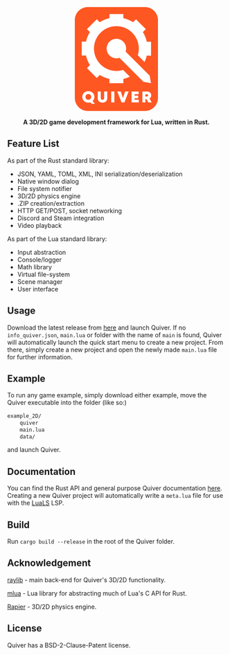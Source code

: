 <div align="center">

<img src="src/asset/card.png" width="192" height="240">

**A 3D/2D game development framework for Lua, written in Rust.**

</div>

## Feature List

As part of the Rust standard library:
* JSON, YAML, TOML, XML, INI serialization/deserialization
* Native window dialog
* File system notifier
* 3D/2D physics engine
* .ZIP creation/extraction
* HTTP GET/POST, socket networking
* Discord and Steam integration
* Video playback

As part of the Lua standard library:

* Input abstraction
* Console/logger
* Math library
* Virtual file-system
* Scene manager
* User interface

## Usage
Download the latest release from [here](https://github.com/sockentrocken/quiver/releases) and launch Quiver. If no `info_quiver.json`, `main.lua` or folder with the name of `main` is found, Quiver will automatically launch the quick start menu to create a new project. From there, simply create a new project and open the newly made `main.lua` file for further information.

## Example

To run any game example, simply download either example, move the Quiver executable into the folder (like so:)

```
example_2D/
	quiver
	main.lua
	data/
``` 

and launch Quiver.

## Documentation

You can find the Rust API and general purpose Quiver documentation [here](https://github.com/sockentrocken/quiver/wiki). Creating a new Quiver project will automatically write a `meta.lua` file for use with the [LuaLS](https://github.com/LuaLS/lua-language-server) LSP.

## Build
Run `cargo build --release` in the root of the Quiver folder.

## Acknowledgement
[raylib](https://github.com/raysan5/raylib) - main back-end for Quiver's 3D/2D functionality.

[mlua](https://github.com/mlua-rs/mlua) - Lua library for abstracting much of Lua's C API for Rust.

[Rapier](https://github.com/dimforge/rapier) - 3D/2D physics engine.

## License
Quiver has a BSD-2-Clause-Patent license.
